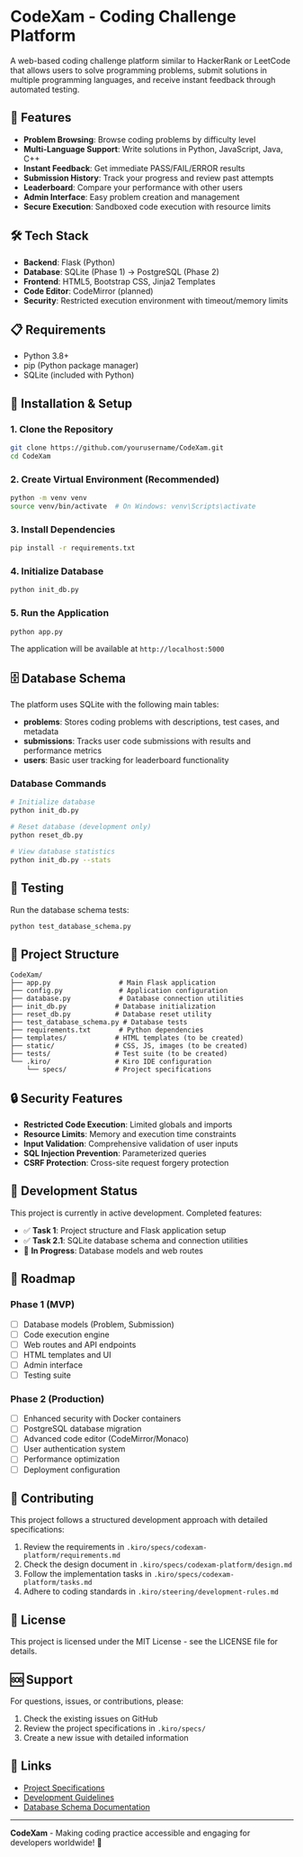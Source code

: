 # CodeXam - Coding Challenge Platform

A web-based coding challenge platform similar to HackerRank or LeetCode that allows users to solve programming problems, submit solutions in multiple programming languages, and receive instant feedback through automated testing.

## 🚀 Features

- **Problem Browsing**: Browse coding problems by difficulty level
- **Multi-Language Support**: Write solutions in Python, JavaScript, Java, C++
- **Instant Feedback**: Get immediate PASS/FAIL/ERROR results
- **Submission History**: Track your progress and review past attempts
- **Leaderboard**: Compare your performance with other users
- **Admin Interface**: Easy problem creation and management
- **Secure Execution**: Sandboxed code execution with resource limits

## 🛠️ Tech Stack

- **Backend**: Flask (Python)
- **Database**: SQLite (Phase 1) → PostgreSQL (Phase 2)
- **Frontend**: HTML5, Bootstrap CSS, Jinja2 Templates
- **Code Editor**: CodeMirror (planned)
- **Security**: Restricted execution environment with timeout/memory limits

## 📋 Requirements

- Python 3.8+
- pip (Python package manager)
- SQLite (included with Python)

## 🔧 Installation & Setup

### 1. Clone the Repository
```bash
git clone https://github.com/yourusername/CodeXam.git
cd CodeXam
```

### 2. Create Virtual Environment (Recommended)
```bash
python -m venv venv
source venv/bin/activate  # On Windows: venv\Scripts\activate
```

### 3. Install Dependencies
```bash
pip install -r requirements.txt
```

### 4. Initialize Database
```bash
python init_db.py
```

### 5. Run the Application
```bash
python app.py
```

The application will be available at `http://localhost:5000`

## 🗄️ Database Schema

The platform uses SQLite with the following main tables:

- **problems**: Stores coding problems with descriptions, test cases, and metadata
- **submissions**: Tracks user code submissions with results and performance metrics
- **users**: Basic user tracking for leaderboard functionality

### Database Commands

```bash
# Initialize database
python init_db.py

# Reset database (development only)
python reset_db.py

# View database statistics
python init_db.py --stats
```

## 🧪 Testing

Run the database schema tests:
```bash
python test_database_schema.py
```

## 📁 Project Structure

```
CodeXam/
├── app.py                 # Main Flask application
├── config.py              # Application configuration
├── database.py            # Database connection utilities
├── init_db.py            # Database initialization
├── reset_db.py           # Database reset utility
├── test_database_schema.py # Database tests
├── requirements.txt       # Python dependencies
├── templates/            # HTML templates (to be created)
├── static/               # CSS, JS, images (to be created)
├── tests/                # Test suite (to be created)
└── .kiro/                # Kiro IDE configuration
    └── specs/            # Project specifications
```

## 🔒 Security Features

- **Restricted Code Execution**: Limited globals and imports
- **Resource Limits**: Memory and execution time constraints
- **Input Validation**: Comprehensive validation of user inputs
- **SQL Injection Prevention**: Parameterized queries
- **CSRF Protection**: Cross-site request forgery protection

## 🚧 Development Status

This project is currently in active development. Completed features:

- ✅ **Task 1**: Project structure and Flask application setup
- ✅ **Task 2.1**: SQLite database schema and connection utilities
- 🔄 **In Progress**: Database models and web routes

## 🎯 Roadmap

### Phase 1 (MVP)
- [ ] Database models (Problem, Submission)
- [ ] Code execution engine
- [ ] Web routes and API endpoints
- [ ] HTML templates and UI
- [ ] Admin interface
- [ ] Testing suite

### Phase 2 (Production)
- [ ] Enhanced security with Docker containers
- [ ] PostgreSQL database migration
- [ ] Advanced code editor (CodeMirror/Monaco)
- [ ] User authentication system
- [ ] Performance optimization
- [ ] Deployment configuration

## 🤝 Contributing

This project follows a structured development approach with detailed specifications:

1. Review the requirements in `.kiro/specs/codexam-platform/requirements.md`
2. Check the design document in `.kiro/specs/codexam-platform/design.md`
3. Follow the implementation tasks in `.kiro/specs/codexam-platform/tasks.md`
4. Adhere to coding standards in `.kiro/steering/development-rules.md`

## 📄 License

This project is licensed under the MIT License - see the LICENSE file for details.

## 🆘 Support

For questions, issues, or contributions, please:

1. Check the existing issues on GitHub
2. Review the project specifications in `.kiro/specs/`
3. Create a new issue with detailed information

## 🔗 Links

- [Project Specifications](.kiro/specs/codexam-platform/)
- [Development Guidelines](.kiro/steering/)
- [Database Schema Documentation](init_db.py)

---

**CodeXam** - Making coding practice accessible and engaging for developers worldwide! 🚀